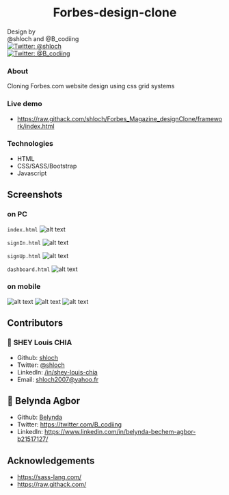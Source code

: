 
<h1 align="center">Forbes-design-clone</h1>
<p>
            Design by <br />
            @shloch and @B_codiing  <br />
            <a href="https://twitter.com/shloch" target="_blank">
                <img alt="Twitter: @shloch" src="https://img.shields.io/twitter/follow/shloch.svg?style=social" />
            </a> <br/>
             <a href="https://twitter.com/B_codiing" target="_blank">
                <img alt="Twitter: @B_codiing"
                    src="https://img.shields.io/twitter/follow/B_codiing.svg?style=social" />
            </a>

            

           
</p>

### About

Cloning Forbes.com website design using css grid systems

### Live demo
- https://raw.githack.com/shloch/Forbes_Magazine_designClone/framework/index.html

### Technologies

- HTML
- CSS/SASS/Bootstrap
- Javascript


## Screenshots

### on PC 
`index.html`
![alt text](https://github.com/shloch/Twitter-design-clone/blob/dev/screenshots/desktop/screenshot_1.png)

`signIn.html`
![alt text](https://github.com/shloch/Twitter-design-clone/blob/dev/screenshots/desktop/screenshot_2.png)

`signUp.html`
![alt text](https://github.com/shloch/Twitter-design-clone/blob/dev/screenshots/desktop/screenshot_3.png)

`dashboard.html`
![alt text](https://github.com/shloch/Twitter-design-clone/blob/dev/screenshots/desktop/screenshot_4.png)

### on mobile

![alt text](https://github.com/shloch/Twitter-design-clone/blob/dev/screenshots/mobile/screenshot_1.png)
![alt text](https://github.com/shloch/Twitter-design-clone/blob/dev/screenshots/mobile/screenshot_2.png)
![alt text](https://github.com/shloch/Twitter-design-clone/blob/dev/screenshots/mobile/screenshot_3.png)


## Contributors

### 👤 **SHEY Louis CHIA**

- Github: [shloch](https://github.com/shloch)
- Twitter: [@shloch](https://twitter.com/shloch)
- LinkedIn: [/in/shey-louis-chia](https://www.linkedin.com/in/shey-louis-chia)
- Email: shloch2007@yahoo.fr

## 👤 **Belynda Agbor**
- Github: [Belynda](https://github.com/Shimele)
- Twitter: https://twitter.com/B_codiing
- LinkedIn: https://www.linkedin.com/in/belynda-bechem-agbor-b21517127/

## Acknowledgements
- https://sass-lang.com/
- https://raw.githack.com/

